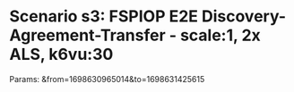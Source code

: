 # Scenario s3: FSPIOP E2E Discovery-Agreement-Transfer - scale:1, 2x ALS, k6vu:30
Params: &from=1698630965014&to=1698631425615

